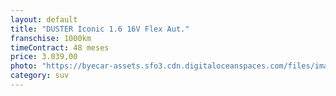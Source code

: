 ```yaml
---
layout: default
title: "DUSTER Iconic 1.6 16V Flex Aut."
franschise: 1000km
timeContract: 48 meses
price: 3.039,00
photo: "https://byecar-assets.sfo3.cdn.digitaloceanspaces.com/files/imagens/veiculos/025300-6/1.png"
category: suv
---
```

